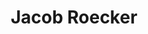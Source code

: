 ---
avatar: /images/people/jacob-roecker.jpg
avatar_small: /images/people/jacob-roecker_small.jpg
bio: Jacob Roecker currently holds a position as an IT project manager, is a Bronze
  Star Medal recipient, a graduate of Utah State University with a Bachelor's Degree
  in Speech Communication, an Eagle Scout, and was honored as Utah State University's
  "Man of the Year" in 2008. Also a hobby author and creator of ParkingThought.
gplus: null
homepage: https://parkingthought.com/
instagram: null
linkedin: https://www.linkedin.com/in/roecker/
title: Jacob Roecker
twitter: https://twitter.com/parkingthought
type: guest
username: jacob-roecker
youtube: null
---